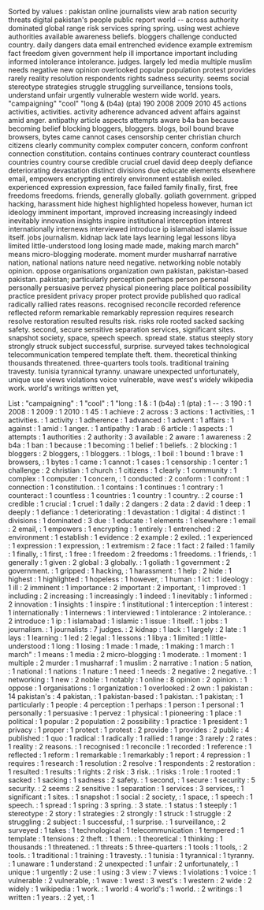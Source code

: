 Sorted by values :
pakistan online journalists view arab nation security threats digital pakistan's people public report world -- across authority dominated global range risk services spring spring. using west achieve authorities available awareness beliefs. bloggers challenge conducted country. daily dangers data email entrenched evidence example extremism fact freedom given government help ill importance important including informed intolerance intolerance. judges. largely led media multiple muslim needs negative new opinion overlooked popular population protest provides rarely reality resolution respondents rights sadness security. seems social stereotype strategies struggle struggling surveillance, tensions tools, understand unfair urgently vulnerable western wide world. years. "campaigning" "cool" "long & (b4a) (pta) 190 2008 2009 2010 45 actions activities, activities. activity adherence advanced advent affairs against amid anger. antipathy article aspects attempts aware b4a ban because becoming belief blocking bloggers, bloggers. blogs, boil bound brave browsers, bytes came cannot cases censorship center christian church citizens clearly community complex computer concern, conform confront connection constitution. contains continues contrary counteract countless countries country course credible crucial cruel david deep deeply defiance deteriorating devastation distinct divisions due educate elements elsewhere email, empowers encrypting entirely environment establish exiled. experienced expression expression, face failed family finally, first, free freedoms freedoms. friends, generally globally. goliath government. gripped hacking, harassment hide highest highlighted hopeless however, human ict ideology imminent important, improved increasing increasingly indeed inevitably innovation insights inspire institutional interception interest internationally internews interviewed introduce ip islamabad islamic issue itself. jobs journalism. kidnap lack late lays learning legal lessons libya limited little-understood long losing made made, making march march" means micro-blogging moderate. moment murder musharraf narrative nation, national nations nature need negative. networking noble notably opinion. oppose organisations organization own pakistan, pakistan-based pakistan. pakistan; particularly perception perhaps person personal personally persuasive pervez physical pioneering place political possibility practice president privacy proper protect provide published quo radical radically rallied rates reasons. recognised reconcile recorded reference reflected reform remarkable remarkably repression requires research resolve restoration resulted results risk. risks role rooted sacked sacking safety. second, secure sensitive separation services, significant sites. snapshot society, space, speech speech. spread state. status steeply story strongly struck subject successful, surprise. surveyed takes technological telecommunication tempered template theft. them. theoretical thinking thousands threatened. three-quarters tools tools. traditional training travesty. tunisia tyrannical tyranny. unaware unexpected unfortunately, unique use views violations voice vulnerable, wave west's widely wikipedia work. world's writings written yet, 

List :
"campaigning" : 1
"cool" : 1
"long : 1
& : 1
(b4a) : 1
(pta) : 1
-- : 3
190 : 1
2008 : 1
2009 : 1
2010 : 1
45 : 1
achieve : 2
across : 3
actions : 1
activities, : 1
activities. : 1
activity : 1
adherence : 1
advanced : 1
advent : 1
affairs : 1
against : 1
amid : 1
anger. : 1
antipathy : 1
arab : 6
article : 1
aspects : 1
attempts : 1
authorities : 2
authority : 3
available : 2
aware : 1
awareness : 2
b4a : 1
ban : 1
because : 1
becoming : 1
belief : 1
beliefs. : 2
blocking : 1
bloggers : 2
bloggers, : 1
bloggers. : 1
blogs, : 1
boil : 1
bound : 1
brave : 1
browsers, : 1
bytes : 1
came : 1
cannot : 1
cases : 1
censorship : 1
center : 1
challenge : 2
christian : 1
church : 1
citizens : 1
clearly : 1
community : 1
complex : 1
computer : 1
concern, : 1
conducted : 2
conform : 1
confront : 1
connection : 1
constitution. : 1
contains : 1
continues : 1
contrary : 1
counteract : 1
countless : 1
countries : 1
country : 1
country. : 2
course : 1
credible : 1
crucial : 1
cruel : 1
daily : 2
dangers : 2
data : 2
david : 1
deep : 1
deeply : 1
defiance : 1
deteriorating : 1
devastation : 1
digital : 4
distinct : 1
divisions : 1
dominated : 3
due : 1
educate : 1
elements : 1
elsewhere : 1
email : 2
email, : 1
empowers : 1
encrypting : 1
entirely : 1
entrenched : 2
environment : 1
establish : 1
evidence : 2
example : 2
exiled. : 1
experienced : 1
expression : 1
expression, : 1
extremism : 2
face : 1
fact : 2
failed : 1
family : 1
finally, : 1
first, : 1
free : 1
freedom : 2
freedoms : 1
freedoms. : 1
friends, : 1
generally : 1
given : 2
global : 3
globally. : 1
goliath : 1
government : 2
government. : 1
gripped : 1
hacking, : 1
harassment : 1
help : 2
hide : 1
highest : 1
highlighted : 1
hopeless : 1
however, : 1
human : 1
ict : 1
ideology : 1
ill : 2
imminent : 1
importance : 2
important : 2
important, : 1
improved : 1
including : 2
increasing : 1
increasingly : 1
indeed : 1
inevitably : 1
informed : 2
innovation : 1
insights : 1
inspire : 1
institutional : 1
interception : 1
interest : 1
internationally : 1
internews : 1
interviewed : 1
intolerance : 2
intolerance. : 2
introduce : 1
ip : 1
islamabad : 1
islamic : 1
issue : 1
itself. : 1
jobs : 1
journalism. : 1
journalists : 7
judges. : 2
kidnap : 1
lack : 1
largely : 2
late : 1
lays : 1
learning : 1
led : 2
legal : 1
lessons : 1
libya : 1
limited : 1
little-understood : 1
long : 1
losing : 1
made : 1
made, : 1
making : 1
march : 1
march" : 1
means : 1
media : 2
micro-blogging : 1
moderate. : 1
moment : 1
multiple : 2
murder : 1
musharraf : 1
muslim : 2
narrative : 1
nation : 5
nation, : 1
national : 1
nations : 1
nature : 1
need : 1
needs : 2
negative : 2
negative. : 1
networking : 1
new : 2
noble : 1
notably : 1
online : 8
opinion : 2
opinion. : 1
oppose : 1
organisations : 1
organization : 1
overlooked : 2
own : 1
pakistan : 14
pakistan's : 4
pakistan, : 1
pakistan-based : 1
pakistan. : 1
pakistan; : 1
particularly : 1
people : 4
perception : 1
perhaps : 1
person : 1
personal : 1
personally : 1
persuasive : 1
pervez : 1
physical : 1
pioneering : 1
place : 1
political : 1
popular : 2
population : 2
possibility : 1
practice : 1
president : 1
privacy : 1
proper : 1
protect : 1
protest : 2
provide : 1
provides : 2
public : 4
published : 1
quo : 1
radical : 1
radically : 1
rallied : 1
range : 3
rarely : 2
rates : 1
reality : 2
reasons. : 1
recognised : 1
reconcile : 1
recorded : 1
reference : 1
reflected : 1
reform : 1
remarkable : 1
remarkably : 1
report : 4
repression : 1
requires : 1
research : 1
resolution : 2
resolve : 1
respondents : 2
restoration : 1
resulted : 1
results : 1
rights : 2
risk : 3
risk. : 1
risks : 1
role : 1
rooted : 1
sacked : 1
sacking : 1
sadness : 2
safety. : 1
second, : 1
secure : 1
security : 5
security. : 2
seems : 2
sensitive : 1
separation : 1
services : 3
services, : 1
significant : 1
sites. : 1
snapshot : 1
social : 2
society, : 1
space, : 1
speech : 1
speech. : 1
spread : 1
spring : 3
spring. : 3
state. : 1
status : 1
steeply : 1
stereotype : 2
story : 1
strategies : 2
strongly : 1
struck : 1
struggle : 2
struggling : 2
subject : 1
successful, : 1
surprise. : 1
surveillance, : 2
surveyed : 1
takes : 1
technological : 1
telecommunication : 1
tempered : 1
template : 1
tensions : 2
theft. : 1
them. : 1
theoretical : 1
thinking : 1
thousands : 1
threatened. : 1
threats : 5
three-quarters : 1
tools : 1
tools, : 2
tools. : 1
traditional : 1
training : 1
travesty. : 1
tunisia : 1
tyrannical : 1
tyranny. : 1
unaware : 1
understand : 2
unexpected : 1
unfair : 2
unfortunately, : 1
unique : 1
urgently : 2
use : 1
using : 3
view : 7
views : 1
violations : 1
voice : 1
vulnerable : 2
vulnerable, : 1
wave : 1
west : 3
west's : 1
western : 2
wide : 2
widely : 1
wikipedia : 1
work. : 1
world : 4
world's : 1
world. : 2
writings : 1
written : 1
years. : 2
yet, : 1
